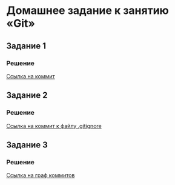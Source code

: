 # Домашнее задание к занятию «Git»
## Задание 1
### Решение
[Ссылка на коммит](https://github.com/MarinaKnyshenko/netology_devops/commit/4fb0c0caa514843cd494b0356c45cbb10e8a09d4)

## Задание 2
### Решение
[Ссылка на коммит к файлу .gitignore](https://github.com/MarinaKnyshenko/netology_devops/commit/8dca8b448bdd41233ac0617129e93b0e0e3eb52a)

## Задание 3
### Решение

[Ссылка на граф коммитов](https://github.com/MarinaKnyshenko/netology_devops/network)
